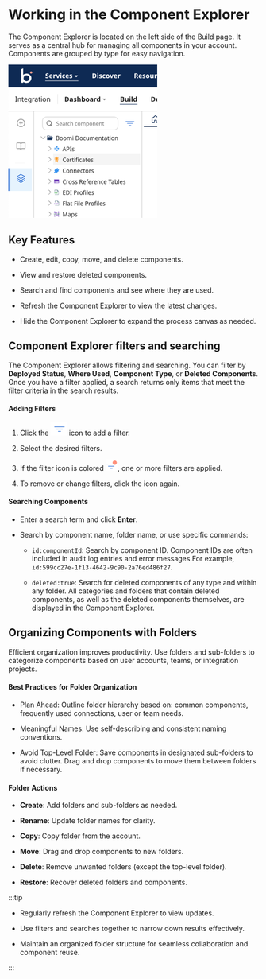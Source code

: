 # Working in the Component Explorer

<head>
  <meta name="guidename" content="Integration"/>
  <meta name="context" content="GUID-b293eeb3-9616-4aa0-ba2d-60cf2d1f37fd"/>
</head>


The Component Explorer is located on the left side of the Build page. It serves as a central hub for managing all components in your account. Components are grouped by type for easy navigation.

![Component Explorer portion of the Build page](../Images/img-int-Component_explorer.png)

## Key Features

- Create, edit, copy, move, and delete components.

- View and restore deleted components.

- Search and find components and see where they are used.

- Refresh the Component Explorer to view the latest changes.

- Hide the Component Explorer to expand the process canvas as needed.

## Component Explorer filters and searching

The Component Explorer allows filtering and searching. You can filter by **Deployed Status**, **Where Used**, **Component Type**, or **Deleted Components**. Once you have a filter applied, a search returns only items that meet the filter criteria in the search results.

#### Adding Filters

1. Click the ![icon](../Images/img-int-Component_explorer_filter.png) icon to add a filter.

2. Select the desired filters.

3. If the filter icon is colored ![icon](../Images/img-int-Component_explorer_filter_applied.png), one or more filters are applied.

4. To remove or change filters, click the icon again.

#### Searching Components

- Enter a search term and click **Enter**.

- Search by component name, folder name, or use specific commands:

    - `id:componentId`: Search by component ID. Component IDs are often included in audit log entries and error messages.For example, `id:599cc27e-1f13-4642-9c90-2a76ed486f27`.

    - `deleted:true`: Search for deleted components of any type and within any folder. All categories and folders that contain deleted components, as well as the deleted components themselves, are displayed in the Component Explorer.

## Organizing Components with Folders

Efficient organization improves productivity. Use folders and sub-folders to categorize components based on user accounts, teams, or integration projects.

#### Best Practices for Folder Organization

- Plan Ahead: Outline folder hierarchy based on: common components, frequently used connections, user or team needs.

- Meaningful Names: Use self-describing and consistent naming conventions.

- Avoid Top-Level Folder: Save components in designated sub-folders to avoid clutter. Drag and drop components to move them between folders if necessary.

#### Folder Actions

- **Create**: Add folders and sub-folders as needed.

- **Rename**: Update folder names for clarity.

- **Copy**: Copy folder from the account.

- **Move**: Drag and drop components to new folders.

- **Delete**: Remove unwanted folders (except the top-level folder).

- **Restore**: Recover deleted folders and components.

:::tip

- Regularly refresh the Component Explorer to view updates.

- Use filters and searches together to narrow down results effectively.

- Maintain an organized folder structure for seamless collaboration and component reuse.

:::




